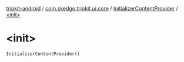 [tripkit-android](../../index.md) / [com.skedgo.tripkit.ui.core](../index.md) / [InitializerContentProvider](index.md) / [&lt;init&gt;](./-init-.md)

# &lt;init&gt;

`InitializerContentProvider()`